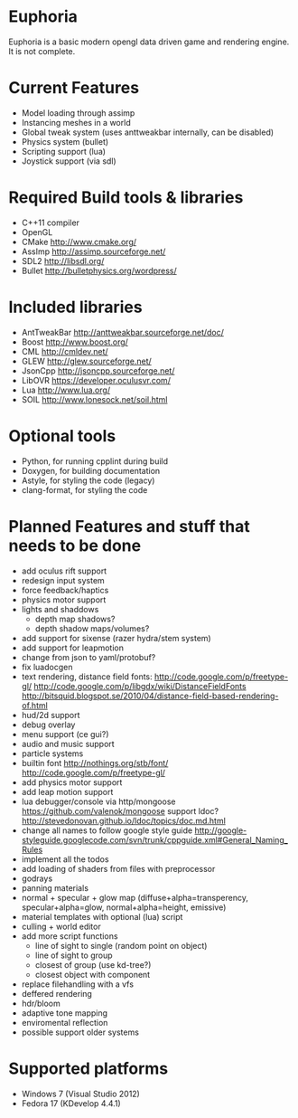 Euphoria
=======

Euphoria is a basic modern opengl data driven game and rendering engine. It is not complete.

Current Features
=======
* Model loading through assimp
* Instancing meshes in a world
* Global tweak system (uses anttweakbar internally, can be disabled)
* Physics system (bullet)
* Scripting support (lua)
* Joystick support (via sdl)

Required Build tools & libraries
===================
* C++11 compiler
* OpenGL
* CMake http://www.cmake.org/
* AssImp http://assimp.sourceforge.net/
* SDL2 http://libsdl.org/
* Bullet http://bulletphysics.org/wordpress/

Included libraries
===================
* AntTweakBar http://anttweakbar.sourceforge.net/doc/
* Boost  http://www.boost.org/
* CML http://cmldev.net/
* GLEW http://glew.sourceforge.net/
* JsonCpp http://jsoncpp.sourceforge.net/
* LibOVR https://developer.oculusvr.com/
* Lua http://www.lua.org/
* SOIL http://www.lonesock.net/soil.html

Optional tools
=============
* Python, for running cpplint during build
* Doxygen, for building documentation
* Astyle, for styling the code (legacy)
* clang-format, for styling the code

Planned Features and stuff that needs to be done
=======
* add oculus rift support
* redesign input system
* force feedback/haptics
* physics motor support
* lights and shaddows
  - depth map shadows?
  - depth shadow maps/volumes?
* add support for sixense (razer hydra/stem system)
* add support for leapmotion
* change from json to yaml/protobuf?
* fix luadocgen
* text rendering, distance field fonts: http://code.google.com/p/freetype-gl/ http://code.google.com/p/libgdx/wiki/DistanceFieldFonts http://bitsquid.blogspot.se/2010/04/distance-field-based-rendering-of.html
* hud/2d support
* debug overlay
* menu support (ce gui?)
* audio and music support
* particle systems
* builtin font http://nothings.org/stb/font/ http://code.google.com/p/freetype-gl/
* add physics motor support
* add leap motion support
* lua debugger/console via http/mongoose https://github.com/valenok/mongoose support ldoc?  http://stevedonovan.github.io/ldoc/topics/doc.md.html
* change all names to follow google style guide http://google-styleguide.googlecode.com/svn/trunk/cppguide.xml#General_Naming_Rules
* implement all the todos
* add loading of shaders from files with preprocessor
* godrays
* panning materials
* normal + specular + glow map (diffuse+alpha=transperency, specular+alpha=glow, normal+alpha=height, emissive)
* material templates with optional (lua) script
* culling + world editor
* add more script functions
  - line of sight to single (random point on object)
  - line of sight to group
  - closest of group (use kd-tree?)
  - closest object with component
* replace filehandling with a vfs
* deffered rendering
* hdr/bloom
* adaptive tone mapping
* enviromental reflection
* possible support older systems



Supported platforms
=======
* Windows 7 (Visual Studio 2012)
* Fedora 17 (KDevelop 4.4.1)